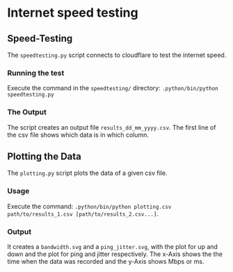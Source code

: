 # Internet speed testing

## Speed-Testing

The `speedtesting.py` script connects to cloudflare to test the internet
speed. 

### Running the test

Execute the command in the `speedtesting/` directory: `.python/bin/python speedtesting.py`

### The Output

The script creates an output file `results_dd_mm_yyyy.csv`. The first line of the csv file shows which data is in which column.

## Plotting the Data

The `plotting.py` script plots the data of a given csv file.

### Usage

Execute the command: `.python/bin/python plotting.csv path/to/results_1.csv [path/to/results_2.csv...]`.

### Output

It creates a `bandwidth.svg` and a `ping_jitter.svg`, with the plot for up and down and the plot for ping and jitter respectively. The x-Axis shows the the time when the data was recorded and the y-Axis shows Mbps or ms.

